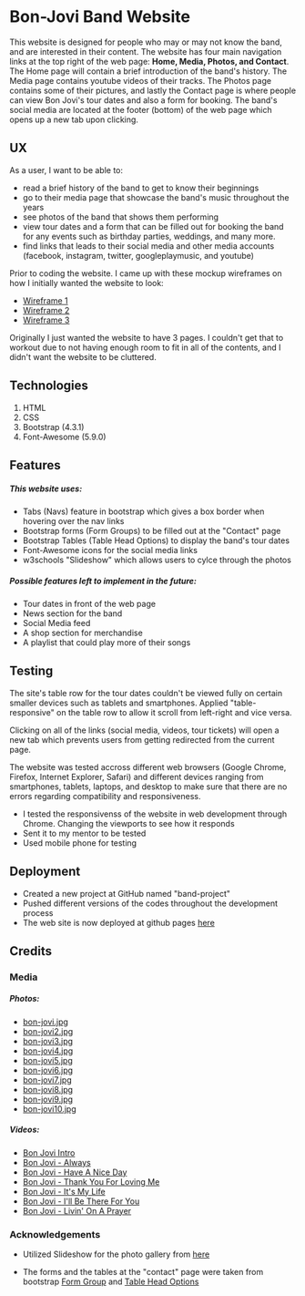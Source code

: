 # Bon-Jovi Band Website

This website is designed for people who may or may not know the band, and are interested in their content. 
The website has four main navigation links at the top right of the web page: <b>Home,
Media, Photos, and Contact</b>. The Home page will contain a brief introduction of the band's history. The Media page
contains youtube videos of their tracks. The Photos page contains some of their pictures, and lastly the Contact page 
is where people can view Bon Jovi's tour dates and also a form for booking. The band's social media are located at the footer (bottom)
of the web page which opens up a new tab upon clicking.

## UX

As a user, I want to be able to:
 
- read a brief history of the band to get to know their beginnings
- go to their media page that showcase the band's music throughout the years
- see photos of the band that shows them performing 
- view tour dates and a form that can be filled out for booking the band for any events such as birthday parties, weddings,
  and many more.
- find links that leads to their social media and other media accounts (facebook, instagram, twitter, googleplaymusic, and youtube)

Prior to coding the website. I came up with these mockup wireframes on how I initially wanted the website to look:

- [Wireframe 1](https://github.com/NateG95/band-project/blob/master/assets/images/IMG_3645.jpg)
- [Wireframe 2](https://github.com/NateG95/band-project/blob/master/assets/images/IMG_3646.jpg)
- [Wireframe 3](https://github.com/NateG95/band-project/blob/master/assets/images/IMG_3647.jpg)

Originally I just wanted the website to have 3 pages. I couldn't get that to workout due to not having enough room
to fit in all of the contents, and I didn't want the website to be cluttered.


## Technologies

1. HTML
2. CSS
3. Bootstrap (4.3.1)
4. Font-Awesome (5.9.0)

## Features

##### This website uses:

- Tabs (Navs) feature in bootstrap which gives a box border when
hovering over the nav links
- Bootstrap forms (Form Groups) to be filled out at the "Contact" page
- Bootstrap Tables (Table Head Options) to display the band's tour dates
- Font-Awesome icons for the social media links 
- w3schools "Slideshow"  which allows users to cylce through the photos

##### Possible features left to implement in the future:

-  Tour dates in front of the web page
-  News section for the band
-  Social Media feed
-  A shop section for merchandise
-  A playlist that could play more of their songs

## Testing

The site's table row for the tour dates couldn't be viewed fully on certain smaller devices such as tablets and smartphones.
Applied "table-responsive" on the table row to allow it scroll from left-right and vice versa. 

Clicking on all of the links (social media, videos, tour tickets) will open a new tab which prevents users from getting redirected from the current page.

The website was tested accross different web browsers (Google Chrome, Firefox, Internet Explorer, Safari)
and different devices ranging from smartphones, tablets, laptops, and desktop to make sure that there are
no errors regarding compatibility and responsiveness.

- I tested the responsivenss of the website in web development through Chrome. Changing the viewports to see how
  it responds
- Sent it to my mentor to be tested
- Used mobile phone for testing

## Deployment 

- Created a new project at GitHub named "band-project"
- Pushed different versions of the codes throughout the development process
- The web site is now deployed at github pages [here](https://nateg95.github.io/band-project/index.html)

## Credits 

### Media

##### Photos:

- [bon-jovi.jpg](https://consequenceofsound.net/wp-content/uploads/2018/02/bon-jovi.jpg?quality=80)
- [bon-jovi2.jpg](https://townsquare.media/site/295/files/2014/10/BonJovi.jpg?w=980&q=75)
- [bon-jovi3.jpg](https://townsquare.media/site/366/files/2018/04/Bon-Jovi.jpg?w=980&q=75)
- [bon-jovi4.jpg](https://img.vggcdn.net/img/cat/4798/1/37.jpg)
- [bon-jovi5.jpg](https://media.fox13news.com/media.fox13news.com/photo/2019/03/25/GettyImages_jonbonjovi_032519_1553543358966_6938690_ver1.0_1280_720.jpg)
- [bon-jovi6.jpg](https://peopledotcom.files.wordpress.com/2016/11/sambora-bon-jovi.jpg?w=2000&h=1500)
- [bon-jovi7.jpg](https://image.cnbcfm.com/api/v1/image/105162290-Bon_Jovi.jpg?v=1532563649&w=1400&h=950)
- [bon-jovi8.jpg](https://static01.nyt.com/images/2018/02/11/travel/11bonjovi/merlin_131217623_9da27f7c-3ef2-4061-8f80-75c138cfbb73-articleLarge.jpg?quality=75&auto=webp&disable=upscale)
- [bon-jovi9.jpg](https://303magazine.com/wp-content/uploads/2018/03/Bon-Jovi_MTepsic_303Mag_031-1.jpg)
- [bon-jovi10.jpg](https://www.billboard.com/files/styles/article_main_image/public/stylus/1242089-jon-bon-jovi-617-409.jpg)

##### Videos:

- [Bon Jovi Intro](https://www.youtube.com/watch?v=fQr3fZxl1A4)
- [Bon Jovi - Always](https://www.youtube.com/watch?v=TQ4Ilj4ByUs)
- [Bon Jovi - Have A Nice Day](https://www.youtube.com/watch?v=_GorjQ1K8-U)
- [Bon Jovi - Thank You For Loving Me](https://www.youtube.com/watch?v=Y8WJN0PoCPc)
- [Bon Jovi - It's My  Life](https://www.youtube.com/watch?v=B4KCdo4NYI4)
- [Bon Jovi - I'll Be There For You](https://www.youtube.com/watch?v=QeyvpzWYJh4)
- [Bon Jovi - Livin' On A Prayer](https://www.youtube.com/watch?v=YBdyc1WDlBQ)

### Acknowledgements

- Utilized Slideshow for the photo gallery from [here](https://www.w3schools.com/howto/howto_js_slideshow.asp)

- The forms and the tables at the "contact" page were taken from bootstrap [Form Group](https://getbootstrap.com/docs/4.0/components/forms/) and [Table Head Options](https://getbootstrap.com/docs/4.0/content/tables/)
